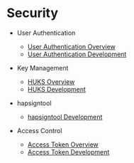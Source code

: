 # Security

- User Authentication
  - [User Authentication Overview](userauth-overview.md)
  - [User Authentication Development](userauth-guidelines.md)
  
- Key Management
  - [HUKS Overview](huks-overview.md)
  - [HUKS Development](huks-guidelines.md)
  
- hapsigntool  
  - [hapsigntool Development](hapsigntool-guidelines.md)
  
- Access Control  
  - [Access Token Overview](accesstoken-overview.md)
  - [Access Token Development](accesstoken-guidelines.md)